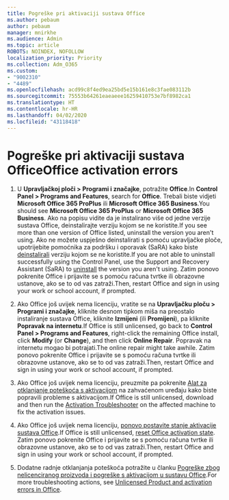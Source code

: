 ```yaml
---
title: Pogreške pri aktivaciji sustava Office
ms.author: pebaum
author: pebaum
manager: mnirkhe
ms.audience: Admin
ms.topic: article
ROBOTS: NOINDEX, NOFOLLOW
localization_priority: Priority
ms.collection: Adm_O365
ms.custom:
- "9002310"
- "4489"
ms.openlocfilehash: acd99c8f4ed9ea25bd5e15b161e8c3fae083112b
ms.sourcegitcommit: 75553b64261eaeaeee16259410753e7bf8982ca1
ms.translationtype: HT
ms.contentlocale: hr-HR
ms.lasthandoff: 04/02/2020
ms.locfileid: "43118418"
---
```

# <a name="office-activation-errors"></a><span data-ttu-id="ef34d-102">Pogreške pri aktivaciji sustava Office</span><span class="sxs-lookup"><span data-stu-id="ef34d-102">Office activation errors</span></span>

1. <span data-ttu-id="ef34d-103">U **Upravljačkoj ploči > Programi i značajke**, potražite **Office**.</span><span class="sxs-lookup"><span data-stu-id="ef34d-103">In **Control Panel > Programs and Features**, search for **Office**.</span></span> <span data-ttu-id="ef34d-104">Trebali biste vidjeti **Microsoft Office 365 ProPlus** ili **Microsoft Office 365 Business**.</span><span class="sxs-lookup"><span data-stu-id="ef34d-104">You should see **Microsoft Office 365 ProPlus** or **Microsoft Office 365 Business**.</span></span> <span data-ttu-id="ef34d-105">Ako na popisu vidite da je instalirano više od jedne verzije sustava Office, deinstalirajte verziju kojom se ne koristite.</span><span class="sxs-lookup"><span data-stu-id="ef34d-105">If you see more than one version of Office listed, uninstall the version you aren't using.</span></span> <span data-ttu-id="ef34d-106">Ako ne možete uspješno deinstalirati s pomoću upravljačke ploče, upotrijebite pomoćnika za podršku i oporavak (SaRA) kako biste [deinstalirali](https://aka.ms/SARA-OfficeUninstall-Alchemy) verziju kojom se ne koristite.</span><span class="sxs-lookup"><span data-stu-id="ef34d-106">If you are not able to uninstall successfully using the Control Panel, use the Support and Recovery Assistant (SaRA) to [uninstall](https://aka.ms/SARA-OfficeUninstall-Alchemy) the version you aren't using.</span></span> <span data-ttu-id="ef34d-107">Zatim ponovo pokrenite Office i prijavite se s pomoću računa tvrtke ili obrazovne ustanove, ako se to od vas zatraži.</span><span class="sxs-lookup"><span data-stu-id="ef34d-107">Then, restart Office and sign in using your work or school account, if prompted.</span></span> 

2. <span data-ttu-id="ef34d-108">Ako Office još uvijek nema licenciju, vratite se na **Upravljačku ploču > Programi i značajke**, kliknite desnom tipkom miša na preostalo instaliranje sustava Office, kliknite **Izmijeni** (ili **Promijeni**), pa kliknite **Popravak na internetu**.</span><span class="sxs-lookup"><span data-stu-id="ef34d-108">If Office is still unlicensed, go back to **Control Panel > Programs and Features**, right-click the remaining Office install, click **Modify** (or **Change**), and then click **Online Repair**.</span></span> <span data-ttu-id="ef34d-109">Popravak na internetu mogao bi potrajati.</span><span class="sxs-lookup"><span data-stu-id="ef34d-109">The online repair might take awhile.</span></span> <span data-ttu-id="ef34d-110">Zatim ponovo pokrenite Office i prijavite se s pomoću računa tvrtke ili obrazovne ustanove, ako se to od vas zatraži.</span><span class="sxs-lookup"><span data-stu-id="ef34d-110">Then, restart Office and sign in using your work or school account, if prompted.</span></span> 

3. <span data-ttu-id="ef34d-111">Ako Office još uvijek nema licenciju, preuzmite pa pokrenite [Alat za otklanjanje poteškoća s aktivacijom](https://aka.ms/SARA-OfficeActivation-Alchemy) na zahvaćenom uređaju kako biste popravili probleme s aktivacijom.</span><span class="sxs-lookup"><span data-stu-id="ef34d-111">If Office is still unlicensed, download and then run the [Activation Troubleshooter](https://aka.ms/SARA-OfficeActivation-Alchemy) on the affected machine to fix the activation issues.</span></span> 

4. <span data-ttu-id="ef34d-112">Ako Office još uvijek nema licenciju, [ponovo postavite stanje aktivacije sustava Office](https://docs.microsoft.com/hr-HR/office365/troubleshoot/activation/reset-office-365-proplus-activation-state).</span><span class="sxs-lookup"><span data-stu-id="ef34d-112">If Office is still unlicensed, [reset Office activation state](https://docs.microsoft.com/hr-HR/office365/troubleshoot/activation/reset-office-365-proplus-activation-state).</span></span> <span data-ttu-id="ef34d-113">Zatim ponovo pokrenite Office i prijavite se s pomoću računa tvrtke ili obrazovne ustanove, ako se to od vas zatraži.</span><span class="sxs-lookup"><span data-stu-id="ef34d-113">Then, restart Office and sign in using your work or school account, if prompted.</span></span>  

5. <span data-ttu-id="ef34d-114">Dodatne radnje otklanjanja poteškoća potražite u članku [Pogreške zbog nelicenciranog proizvoda i pogreške s aktivacijom u sustavu Office](https://support.office.com/article/unlicensed-product-and-activation-errors-in-office-0d23d3c0-c19c-4b2f-9845-5344fedc4380).</span><span class="sxs-lookup"><span data-stu-id="ef34d-114">For more troubleshooting actions, see [Unlicensed Product and activation errors in Office](https://support.office.com/article/unlicensed-product-and-activation-errors-in-office-0d23d3c0-c19c-4b2f-9845-5344fedc4380).</span></span>
